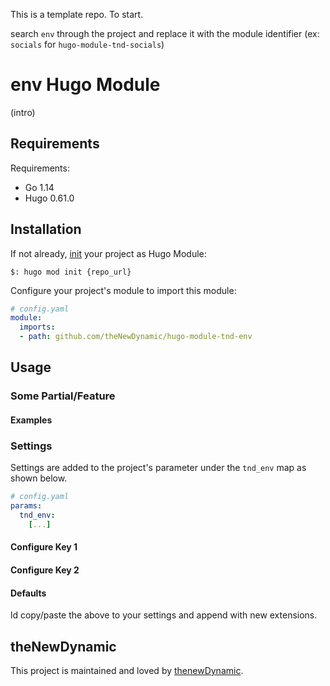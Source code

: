 This is a template repo. To start.

search `env` through the project and replace it with the module identifier (ex: `socials` for `hugo-module-tnd-socials`)

# env Hugo Module

(intro)

## Requirements

Requirements:
- Go 1.14
- Hugo 0.61.0


## Installation

If not already, [init](https://gohugo.io/hugo-modules/use-modules/#initialize-a-new-module) your project as Hugo Module:

```
$: hugo mod init {repo_url}
```

Configure your project's module to import this module:

```yaml
# config.yaml
module:
  imports:
  - path: github.com/theNewDynamic/hugo-module-tnd-env
```

## Usage

### Some Partial/Feature

#### Examples

### Settings

Settings are added to the project's parameter under the `tnd_env` map as shown below.

```yaml
# config.yaml
params:
  tnd_env:
    [...]
```

#### Configure Key 1

#### Configure Key 2

#### Defaults

ld copy/paste the above to your settings and append with new extensions.

## theNewDynamic

This project is maintained and loved by [thenewDynamic](https://www.thenewdynamic.com).
